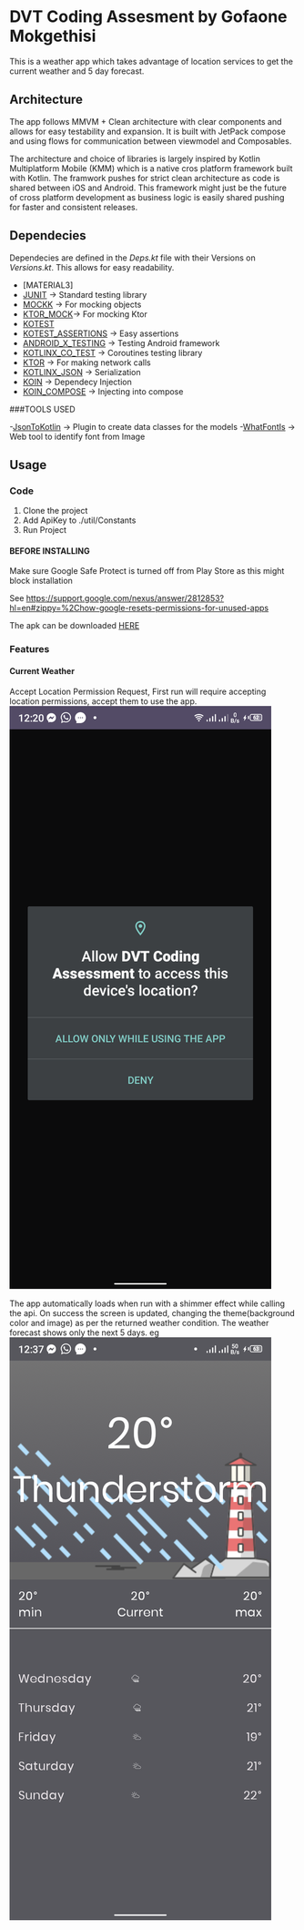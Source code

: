 <h1>DVT Coding Assesment by Gofaone Mokgethisi</h1>

This is a weather app which takes advantage of location services to get the current weather and 5 day forecast. 

## Architecture

The app follows MMVM + Clean architecture with clear components and allows for easy testability and expansion. 
It is built with JetPack compose and using flows for communication between viewmodel and Composables. 

The architecture and choice of libraries is largely inspired by Kotlin Multiplatform Mobile (KMM) which is a native
cros platform framework built with Kotlin. The framwork pushes for strict clean architecture as code is shared between 
iOS and Android. This framework might just be the future of cross platform development as business logic is easily shared 
pushing for faster and consistent releases.

## Dependecies

Dependecies are defined in the *Deps.kt* file with their Versions on *Versions.kt*. 
This allows for easy readability.

  
  - [MATERIAL3] 
  - [JUNIT]() -> Standard testing library
  - [MOCKK]() -> For mocking objects
  - [KTOR_MOCK]()-> For mocking Ktor
  - [KOTEST]()
  - [KOTEST_ASSERTIONS]() -> Easy assertions 
  - [ANDROID_X_TESTING]() -> Testing Android framework
  - [KOTLINX_CO_TEST]() -> Coroutines testing library
  - [KTOR]() -> For making network calls
  - [KOTLINX_JSON]() -> Serialization
  - [KOIN]() -> Dependecy Injection
  - [KOIN_COMPOSE]() -> Injecting into compose

  ###TOOLS USED

  -[JsonToKotlin]() -> Plugin to create data classes for the models
  -[WhatFontIs](https://www.whatfontis.com/) -> Web tool to identify font from Image

## Usage

### Code

1. Clone the project
2. Add ApiKey to ./util/Constants
3. Run Project

#### BEFORE INSTALLING 

Make sure Google Safe Protect is turned off from Play Store as this might block installation 

See https://support.google.com/nexus/answer/2812853?hl=en#zippy=%2Chow-google-resets-permissions-for-unused-apps

The apk can be downloaded [HERE](https://drive.google.com/file/d/15bxdftKDDLZFDnNaX8YglagNyZq2uj3u/view?usp=drive_link) 

  ### Features

  #### Current Weather

  Accept Location Permission Request, First run will require accepting location permissions, accept them to use the app.
  ![Permissions](https://github.com/taxmaniaBW/DVT_Assessment/blob/main/app_permissions.png)
  
  The app automatically loads when run with a shimmer effect while calling the api. On success the screen is updated,
  changing the theme(background color and image) as per the returned weather condition. The weather forecast shows only the next 5 days.
  eg ![ThunderStorm Returned From API](https://github.com/taxmaniaBW/DVT_Assessment/blob/main/api_success.png)
  
  


